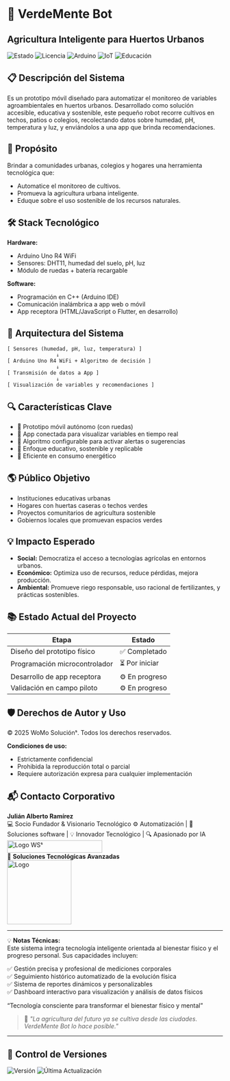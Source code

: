 # 🌱 VerdeMente Bot 
## Agricultura Inteligente para Huertos Urbanos

![Estado](https://img.shields.io/badge/🚀_En_Desarrollo-yellow) 
![Licencia](https://img.shields.io/badge/Licencia-📘_MIT-blue) 
![Arduino](https://img.shields.io/badge/Arduino_R4_WiFi-blue?logo=arduino&logoColor=white) 
![IoT](https://img.shields.io/badge/IoT-Internet_of_Things-green) 
![Educación](https://img.shields.io/badge/Educativo-Agricultura_Urbana-brightgreen)

## 📋 Descripción del Sistema

Es un prototipo móvil diseñado para automatizar el monitoreo de variables agroambientales en huertos urbanos. Desarrollado como solución accesible, educativa y sostenible, este pequeño robot recorre cultivos en techos, patios o colegios, recolectando datos sobre humedad, pH, temperatura y luz, y enviándolos a una app que brinda recomendaciones.

## 🎯 Propósito

Brindar a comunidades urbanas, colegios y hogares una herramienta tecnológica que:
- Automatice el monitoreo de cultivos.
- Promueva la agricultura urbana inteligente.
- Eduque sobre el uso sostenible de los recursos naturales.

## 🛠️ Stack Tecnológico

**Hardware:**
- Arduino Uno R4 WiFi
- Sensores: DHT11, humedad del suelo, pH, luz
- Módulo de ruedas + batería recargable

**Software:**
- Programación en C++ (Arduino IDE)
- Comunicación inalámbrica a app web o móvil
- App receptora (HTML/JavaScript o Flutter, en desarrollo)

## 🧩 Arquitectura del Sistema

```
[ Sensores (humedad, pH, luz, temperatura) ]
                ↓
[ Arduino Uno R4 WiFi + Algoritmo de decisión ]
                ↓
[ Transmisión de datos a App ]
                ↓
[ Visualización de variables y recomendaciones ]
```

## 🔍 Características Clave

- 🚗 Prototipo móvil autónomo (con ruedas)
- 📲 App conectada para visualizar variables en tiempo real
- 🧠 Algoritmo configurable para activar alertas o sugerencias
- 🌿 Enfoque educativo, sostenible y replicable
- 🔋 Eficiente en consumo energético

## 🌎 Público Objetivo

- Instituciones educativas urbanas  
- Hogares con huertas caseras o techos verdes  
- Proyectos comunitarios de agricultura sostenible  
- Gobiernos locales que promuevan espacios verdes  

## 💡 Impacto Esperado

- **Social:** Democratiza el acceso a tecnologías agrícolas en entornos urbanos.  
- **Económico:** Optimiza uso de recursos, reduce pérdidas, mejora producción.  
- **Ambiental:** Promueve riego responsable, uso racional de fertilizantes, y prácticas sostenibles.

## 📚 Estado Actual del Proyecto

| Etapa                           | Estado         |
|--------------------------------|----------------|
| Diseño del prototipo físico    | ✅ Completado   |
| Programación microcontrolador  | ⏳ Por iniciar |
| Desarrollo de app receptora    | ⚙️ En progreso   |
| Validación en campo piloto     | ⚙️ En progreso  |

## 🛡️ Derechos de Autor y Uso

© 2025 WoMo Soluciónˢ. Todos los derechos reservados.

**Condiciones de uso:**
- Estrictamente confidencial
- Prohibida la reproducción total o parcial
- Requiere autorización expresa para cualquier implementación


## 📬 Contacto Corporativo
**Julián Alberto Ramírez**  
💻 Socio Fundador & Visionario Tecnológico
⚙️ Automatización | 🧩 Soluciones software | 💡 Innovador Tecnológico | 🔍 Apasionado por IA  
<img width="222" height="29" alt="Logo WSˢ" src="https://github.com/user-attachments/assets/24519130-f605-4762-a4f2-374c450f2b64" />  
🏢 **Soluciones Tecnológicas Avanzadas**  
<img width="150" height="150" alt="Logo" src="https://github.com/user-attachments/assets/09c23a95-e483-452e-880f-e7c90c222014" />  

---

💡 **Notas Técnicas:**  
Este sistema integra tecnología inteligente orientada al bienestar físico y el progreso personal. Sus capacidades incluyen:

✅ Gestión precisa y profesional de mediciones corporales  
✅ Seguimiento histórico automatizado de la evolución física  
✅ Sistema de reportes dinámicos y personalizables  
✅ Dashboard interactivo para visualización y análisis de datos físicos  

“Tecnología consciente para transformar el bienestar físico y mental”
> 💬 *"La agricultura del futuro ya se cultiva desde las ciudades. VerdeMente Bot lo hace posible."*

---

## 📅 Control de Versiones

 ![Versión](https://img.shields.io/badge/Versión-3.2.0-blue) ![Última Actualización](https://img.shields.io/badge/Actualizado-Mar_2025-green)


